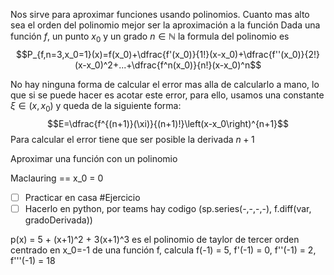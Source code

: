 Nos sirve para aproximar funciones usando polinomios.
Cuanto mas alto sea el orden del polinomio mejor ser la aproximación a la función
Dada una función $f$, un punto $x_0$ y un grado $n \in\mathbb{N}$ la formula del polinomio es
$$P_{f,n=3,x_0=1}(x)=f(x_0)+\dfrac{f'(x_0)}{1!}(x-x_0)+\dfrac{f''(x_0)}{2!}(x-x_0)^2+...+\dfrac{f^n(x_0)}{n!}(x-x_0)^n$$


No hay ninguna forma de calcular el error mas alla de calcularlo a mano, lo que si se puede hacer es acotar este error, para ello, usamos una constante $\xi \in(x,x_0)$ y queda de la siguiente forma: $$E=\dfrac{f^{(n+1)}(\xi)}{(n+1)!}\left(x-x_0\right)^{n+1}$$ Para calcular el error tiene que ser posible la derivada $n+1$ 

Aproximar una función con un polinomio

Maclauring == x_0 = 0

- [ ] Practicar en casa #Ejercicio 
- [ ] Hacerlo en python, por teams hay codigo (sp.series(-,-,-,-), f.diff(var, gradoDerivada))

p(x) = 5 + (x+1)^2 + 3(x+1)^3 es el polinomio de taylor de tercer orden centrado en x_0=-1 de una función f, calcula 
f(-1) = 5, 
f'(-1) = 0,
f''(-1) = 2,
f'''(-1) = 18